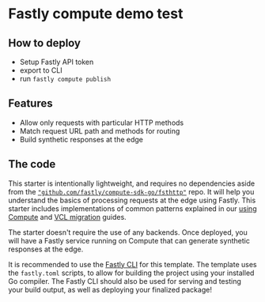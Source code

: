 # Fastly compute demo test

## How to deploy

- Setup Fastly API token
- export to CLI
- run `fastly compute publish`

## Features

* Allow only requests with particular HTTP methods
* Match request URL path and methods for routing
* Build synthetic responses at the edge

## The code

This starter is intentionally lightweight, and requires no dependencies aside from the [`"github.com/fastly/compute-sdk-go/fsthttp"`](https://github.com/fastly/compute-sdk-go) repo. It will help you understand the basics of processing requests at the edge using Fastly. This starter includes implementations of common patterns explained in our [using Compute](https://www.fastly.com/documentation/guides/compute/go/) and [VCL migration](https://www.fastly.com/documentation/guides/compute/migrate/) guides.

The starter doesn't require the use of any backends. Once deployed, you will have a Fastly service running on Compute that can generate synthetic responses at the edge.

It is recommended to use the [Fastly CLI](https://github.com/fastly/cli) for this template. The template uses the `fastly.toml` scripts, to allow for building the project using your installed Go compiler. The Fastly CLI should also be used for serving and testing your build output, as well as deploying your finalized package!


